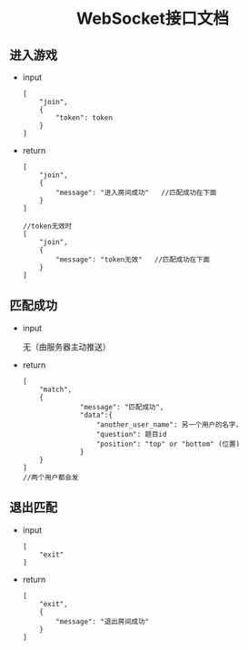 <h1 align="center">WebSocket接口文档</h1>

## 进入游戏
- input

      [
          "join",
          {
              "token": token
          }
      ]
      
- return

      [
          "join",
          {
              "message": "进入房间成功"   //匹配成功在下面
          }
      ]
      
      //token无效时
      [
          "join",
          {
              "message": "token无效"   //匹配成功在下面
          }
      ]
      
## 匹配成功
* input

  无（由服务器主动推送）
    
- return

      [
          "match",
          {
                    "message": "匹配成功",
                    "data":{
                        "another_user_name": 另一个用户的名字，
                        "question": 题目id
                        "position": "top" or "bottom" (位置)
                    }
          }
      ]
      //两个用户都会发
      
## 退出匹配
- input

      [
          "exit"
      ]
      
- return      
      
      [
          "exit",
          {
              "message": "退出房间成功"
          }
      ]      
 